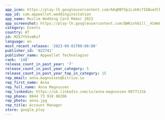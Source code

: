 ```yaml
---
app_icon: https://play-lh.googleusercontent.com/6AqDBfXpiLsk8cfIbBue3lNFu9M96WRrtbRZqLn9AAI_0a1nDaZxY3LRg2G4b4azNa4
app_id: com.appwallet.weddinginvitation
app_name: Muslim Wedding Card Maker 2023
app_screenshot: https://play-lh.googleusercontent.com/QWKzvhOill__HiWeEZgYq31Q7CIefIwUXOYBU42QojJJN8mCF94tk8vjr-TtEotL6_4
category: Events
country: AT
id: MZk7Yh5xmRzf
language: en
most_recent_release: '2023-09-01T00:00:00'
publisher_id: '822741'
publisher_name: Appwallet Technologies
rank: '140'
release_count_in_past_year: '7'
release_count_in_past_year_category: 5
release_count_in_past_year_top_in_category: 15
rep_email: anna.magnussen@bitrise.io
rep_first_name: Anna
rep_full_name: Anna Magnussen
rep_linkedin: https://uk.linkedin.com/in/anna-magnussen-0977131b
rep_phone: 0044 73 918 00286
rep_photo: anna.jpg
rep_title: Account Manager
store: google_play
---
```


